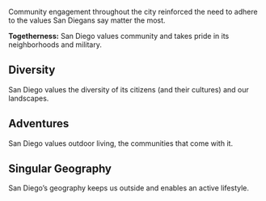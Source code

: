 Community engagement throughout the city reinforced the need to adhere to the values San Diegans say matter the most.

**Togetherness:** San Diego values community and takes pride in its neighborhoods and military.

## Diversity
San Diego values the diversity of its citizens (and their cultures) and our landscapes.

## Adventures
San Diego values outdoor living, the communities that come with it.

## Singular Geography
San Diego’s geography keeps us outside and enables an active lifestyle.
